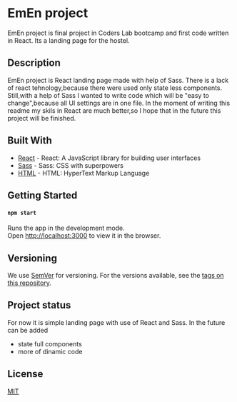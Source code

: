 




# EmEn project

EmEn project is final project in Coders Lab bootcamp and first code written in React.
Its a landing page for the hostel.

## Description

EmEn project is React landing page made with help of Sass.
There is a lack of react tehnology,because there were used only state less components.
Still,with a help of Sass I wanted to write code which will be "easy to change",because all UI settings are in one file.
In the moment of writing this readme my skils in React are much better,so I hope that in the future this project will be finished.

## Built With

* [React](https://reactjs.org/) - React: A JavaScript library for building user interfaces 
* [Sass](https://sass-lang.com/) - Sass: CSS with superpowers
* [HTML](http://www.html.com) - HTML: HyperText Markup Language


## Getting Started

#### `npm start`

Runs the app in the development mode.<br>
Open [http://localhost:3000](http://localhost:3000) to view it in the browser.


## Versioning

We use [SemVer](http://semver.org/) for versioning. For the versions available, see the [tags on this repository](https://github.com/your/project/tags). 

## Project status

For now it is simple landing page with use of React and Sass.
In the future can be added 

* state full components
* more of dinamic code


## License
[MIT](https://choosealicense.com/licenses/mit/)




















